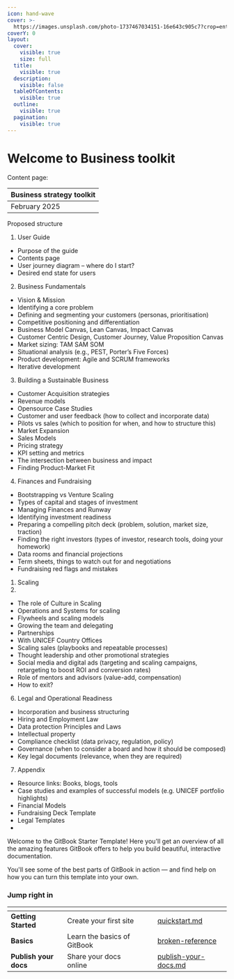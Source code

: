```yaml
---
icon: hand-wave
cover: >-
  https://images.unsplash.com/photo-1737467034151-16e643c905c7?crop=entropy&cs=srgb&fm=jpg&ixid=M3wxOTcwMjR8MHwxfHJhbmRvbXx8fHx8fHx8fDE3NDE5NTEyODR8&ixlib=rb-4.0.3&q=85
coverY: 0
layout:
  cover:
    visible: true
    size: full
  title:
    visible: true
  description:
    visible: false
  tableOfContents:
    visible: true
  outline:
    visible: true
  pagination:
    visible: true
---
```


# Welcome to Business toolkit

Content page:

| Business strategy toolkit |
| ------------------------- |
| February 2025             |

Proposed structure

1. User Guide

* Purpose of the guide
* Contents page
* User journey diagram – where do I start?
* Desired end state for users

2. Business Fundamentals

* Vision & Mission
* Identifying a core problem
* Defining and segmenting your customers (personas, prioritisation)
* Competitive positioning and differentiation
* Business Model Canvas, Lean Canvas, Impact Canvas
* Customer Centric Design, Customer Journey, Value Proposition Canvas
* Market sizing: TAM SAM SOM
* Situational analysis (e.g., PEST, Porter’s Five Forces)
* Product development: Agile and SCRUM frameworks
* Iterative development

3. Building a Sustainable Business

* Customer Acquisition strategies
* Revenue models
* Opensource Case Studies
* Customer and user feedback (how to collect and incorporate data)
* Pilots vs sales (which to position for when, and how to structure this)
* Market Expansion
* Sales Models
* Pricing strategy
* KPI setting and metrics
* The intersection between business and impact
* Finding Product-Market Fit

4. Finances and Fundraising

* Bootstrapping vs Venture Scaling
* Types of capital and stages of investment
* Managing Finances and Runway
* Identifying investment readiness
* Preparing a compelling pitch deck (problem, solution, market size, traction)
* Finding the right investors (types of investor, research tools, doing your homework)
* Data rooms and financial projections
* Term sheets, things to watch out for and negotiations
* Fundraising red flags and mistakes

1. Scaling
2.

* The role of Culture in Scaling
* Operations and Systems for scaling
* Flywheels and scaling models
* Growing the team and delegating
* Partnerships
* With UNICEF Country Offices
* Scaling sales (playbooks and repeatable processes)
* Thought leadership and other promotional strategies
* Social media and digital ads (targeting and scaling campaigns, retargeting to boost ROI and conversion rates)
* Role of mentors and advisors (value-add, compensation)
* How to exit?

6. Legal and Operational Readiness

* Incorporation and business structuring
* Hiring and Employment Law
* Data protection Principles and Laws
* Intellectual property
* Compliance checklist (data privacy, regulation, policy)
* Governance (when to consider a board and how it should be composed)
* Key legal documents (relevance, when they are required)

7. Appendix

* Resource links: Books, blogs, tools
* Case studies and examples of successful models (e.g. UNICEF portfolio highlights)
* Financial Models
* Fundraising Deck Template
* Legal Templates
*

Welcome to the GitBook Starter Template! Here you'll get an overview of all the amazing features GitBook offers to help you build beautiful, interactive documentation.

You'll see some of the best parts of GitBook in action — and find help on how you can turn this template into your own.

### Jump right in

<table data-view="cards"><thead><tr><th></th><th></th><th data-hidden data-card-cover data-type="files"></th><th data-hidden></th><th data-hidden data-card-target data-type="content-ref"></th></tr></thead><tbody><tr><td><strong>Getting Started</strong></td><td>Create your first site</td><td></td><td></td><td><a href="getting-started/quickstart.md">quickstart.md</a></td></tr><tr><td><strong>Basics</strong></td><td>Learn the basics of GitBook</td><td></td><td></td><td><a href="broken-reference/">broken-reference</a></td></tr><tr><td><strong>Publish your docs</strong></td><td>Share your docs online</td><td></td><td></td><td><a href="getting-started/publish-your-docs.md">publish-your-docs.md</a></td></tr></tbody></table>
